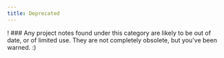```yaml
---
title: Deprecated
---
```


! ### Any project notes found under this category are likely to be out of date, or of limited use. They are not completely obsolete, but you've been warned. :)